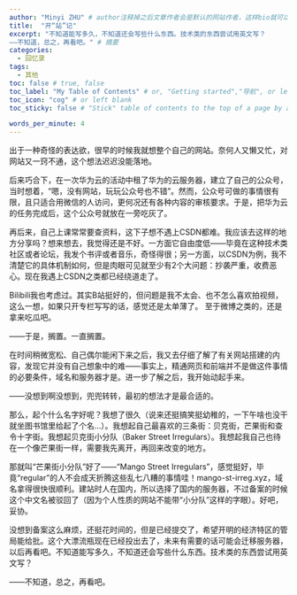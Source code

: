 ```yaml
---
author: "Minyi ZHU" # author注释掉之后文章作者会是默认的网站作者，这样bio就可以沿用config中的，而不会被空白覆盖掉了
title:  "开“站”记"
excerpt: "不知道能写多久，不知道还会写些什么东西。技术类的东西尝试用英文写？
——不知道，总之，再看吧。" # 摘要
categories: 
  - 回忆录
tags:
  - 其他
toc: false # true, false
toc_label: "My Table of Contents" # or, "Getting started","导航", or left blank
toc_icon: "cog" # or left blank
toc_sticky: false # "Stick" table of contents to the top of a page by adding `toc_sticky: true` to its YAML Front Matter.

words_per_minute: 4 
---
```



出于一种奇怪的表达欲，很早的时候我就想整个自己的网站。奈何人又懒又忙，对网站又一窍不通，这个想法迟迟没能落地。

后来巧合下，在一次华为云的活动中租了华为的云服务器，建立了自己的公众号，当时想着，“嗯，没有网站，玩玩公众号也不错”。然而，公众号可做的事情很有限，且只适合用微信的人访问，更何况还有各种内容的审核要求。于是，把华为云的任务完成后，这个公众号就放在一旁吃灰了。

再后来，自己上课常常要查资料，这下子想不遇上CSDN都难。我应该去这样的地方分享吗？想来想去，我觉得还是不好。一方面它自由度低——毕竟在这种技术类社区或者论坛，我发个书评或者音乐，奇怪得很；另一方面，以CSDN为例，我不清楚它的具体机制如何，但是肉眼可见就至少有2个大问题：抄袭严重，收费恶心。现在我遇上CSDN之类都已经绕道走了。

Bilibili我也考虑过。其实B站挺好的，但问题是我不太会、也不怎么喜欢拍视频，这么一想，如果只开专栏写写的话，感觉还是太单薄了。
至于微博之类的，还是拿来吃瓜吧。

——于是，搁置。一直搁置。

在时间稍微宽松、自己偶尔能闲下来之后，我又去仔细了解了有关网站搭建的内容，发现它并没有自己想象中的难——事实上，精通网页和前端并不是做这件事情的必要条件，域名和服务器才是。进一步了解之后，我开始动起手来。

——没想到啊没想到，兜兜转转，最初的想法才是最合适的。

那么，起个什么名字好呢？我想了很久（说来还挺搞笑挺幼稚的，一下午啥也没干就坐图书馆里给起了个名…）。我想起自己最喜欢的三条街：贝克街，芒果街和查令十字街。我想起贝克街小分队（Baker Street Irregulars）。我想起我自己也待在一个像芒果街一样，需要我先离开，再回来改变的地方。

那就叫“芒果街小分队”好了——“Mango Street Irregulars”，感觉挺好，毕竟“regular”的人不会成天折腾这些乱七八糟的事情哇！mango-st-irreg.xyz，域名拿得很快很顺利。建站时人在国内，所以选择了国内的服务器，不过备案的时候这个中文名被驳回了（因为个人性质的网站不能带“小分队”这样的字眼）。好吧，妥协。

没想到备案这么麻烦，还挺花时间的，但是已经提交了，希望开明的经济特区的管局能给批。这个大漂流瓶现在已经投出去了，未来有需要的话可能会迁移服务器，以后再看吧。不知道能写多久，不知道还会写些什么东西。技术类的东西尝试用英文写？

——不知道，总之，再看吧。

